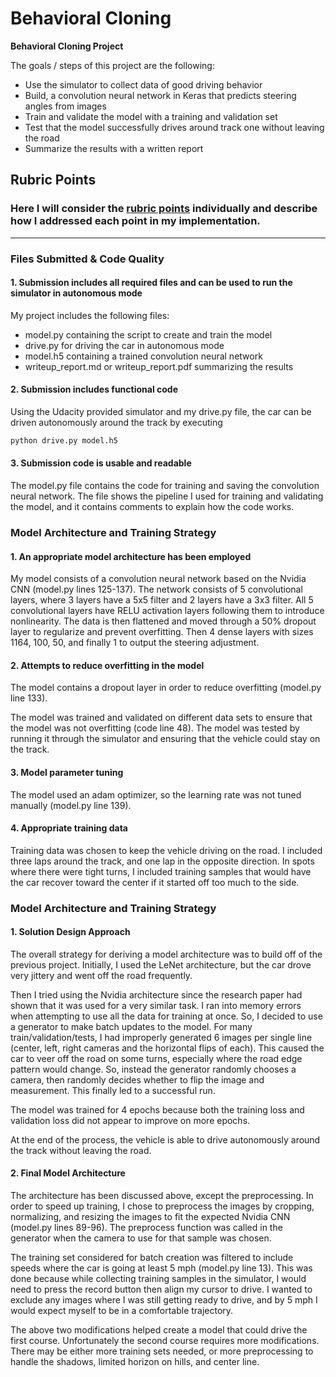 # **Behavioral Cloning** 

**Behavioral Cloning Project**

The goals / steps of this project are the following:
* Use the simulator to collect data of good driving behavior
* Build, a convolution neural network in Keras that predicts steering angles from images
* Train and validate the model with a training and validation set
* Test that the model successfully drives around track one without leaving the road
* Summarize the results with a written report


[//]: # (Image References)

[image1]: ./examples/placeholder.png "Model Visualization"
[image2]: ./examples/placeholder.png "Grayscaling"
[image3]: ./examples/placeholder_small.png "Recovery Image"
[image4]: ./examples/placeholder_small.png "Recovery Image"
[image5]: ./examples/placeholder_small.png "Recovery Image"
[image6]: ./examples/placeholder_small.png "Normal Image"
[image7]: ./examples/placeholder_small.png "Flipped Image"

## Rubric Points
### Here I will consider the [rubric points](https://review.udacity.com/#!/rubrics/432/view) individually and describe how I addressed each point in my implementation.  

---
### Files Submitted & Code Quality

#### 1. Submission includes all required files and can be used to run the simulator in autonomous mode

My project includes the following files:
* model.py containing the script to create and train the model
* drive.py for driving the car in autonomous mode
* model.h5 containing a trained convolution neural network 
* writeup_report.md or writeup_report.pdf summarizing the results

#### 2. Submission includes functional code
Using the Udacity provided simulator and my drive.py file, the car can be driven autonomously around the track by executing 
```sh
python drive.py model.h5
```

#### 3. Submission code is usable and readable

The model.py file contains the code for training and saving the convolution neural network. The file shows the pipeline I used for training and validating the model, and it contains comments to explain how the code works.

### Model Architecture and Training Strategy

#### 1. An appropriate model architecture has been employed

My model consists of a convolution neural network based on the Nvidia CNN (model.py lines 125-137). The network consists of 5 convolutional layers, where 3 layers have a 5x5 filter and 2 layers have a 3x3 filter. All 5 convolutional layers have RELU activation layers following them to introduce nonlinearity. The data is then flattened and moved through a 50% dropout layer to regularize and prevent overfitting. Then 4 dense layers with sizes 1164, 100, 50, and finally 1 to output the steering adjustment.

#### 2. Attempts to reduce overfitting in the model

The model contains a dropout layer in order to reduce overfitting (model.py line 133). 

The model was trained and validated on different data sets to ensure that the model was not overfitting (code line 48). The model was tested by running it through the simulator and ensuring that the vehicle could stay on the track.

#### 3. Model parameter tuning

The model used an adam optimizer, so the learning rate was not tuned manually (model.py line 139).

#### 4. Appropriate training data

Training data was chosen to keep the vehicle driving on the road. I included three laps around the track, and one lap in the opposite direction. In spots where there were tight turns, I included training samples that would have the car recover toward the center if it started off too much to the side.

### Model Architecture and Training Strategy

#### 1. Solution Design Approach

The overall strategy for deriving a model architecture was to build off of the previous project. Initially, I used the LeNet architecture, but the car drove very jittery and went off the road frequently.

Then I tried using the Nvidia architecture since the research paper had shown that it was used for a very similar task. I ran into memory errors when attempting to use all the data for training at once. So, I decided to use a generator to make batch updates to the model. For many train/validation/tests, I had improperly generated 6 images per single line (center, left, right cameras and the horizontal flips of each). This caused the car to veer off the road on some turns, especially where the road edge pattern would change. So, instead the generator randomly chooses a camera, then randomly decides whether to flip the image and measurement. This finally led to a successful run.

The model was trained for 4 epochs because both the training loss and validation loss did not appear to improve on more epochs.

At the end of the process, the vehicle is able to drive autonomously around the track without leaving the road.

#### 2. Final Model Architecture

The architecture has been discussed above, except the preprocessing. In order to speed up training, I chose to preprocess the images by cropping, normalizing, and resizing the images to fit the expected Nvidia CNN (model.py lines 89-96). The preprocess function was called in the generator when the camera to use for that sample was chosen.

The training set considered for batch creation was filtered to include speeds where the car is going at least 5 mph (model.py line 13). This was done because while collecting training samples in the simulator, I would need to press the record button then align my cursor to drive. I wanted to exclude any images where I was still getting ready to drive, and by 5 mph I would expect myself to be in a comfortable trajectory.

The above two modifications helped create a model that could drive the first course. Unfortunately the second course requires more modifications. There may be either more training sets needed, or more preprocessing to handle the shadows, limited horizon on hills, and center line.
